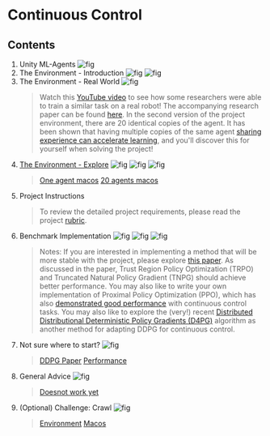 # Continuous Control

## Contents
1. Unity ML-Agents
	![fig](fig1.JPG)
1. The Environment - Introduction
	![fig](fig2.JPG)
	![fig](fig3.JPG)
1. The Environment - Real World
	![fig](fig4.JPG)
	> Watch this [YouTube video](https://www.youtube.com/watch?v=ZVIxt2rt1_4) to see how some researchers were able to train a similar task on a real robot! The accompanying research paper can be found [here](https://arxiv.org/pdf/1803.07067.pdf).
	> In the second version of the project environment, there are 20 identical copies of the agent. It has been shown that having multiple copies of the same agent [sharing experience can accelerate learning](https://ai.googleblog.com/2016/10/how-robots-can-acquire-new-skills-from.html), and you'll discover this for yourself when solving the project!
1. [The Environment - Explore](https://www.youtube.com/watch?v=i2gVvXgOMnc&feature=emb_logo)
	![fig](fig5.JPG)
	![fig](fig6.JPG)
	![fig](fig7.JPG)
	> [One agent macos](https://s3-us-west-1.amazonaws.com/udacity-drlnd/P2/Reacher/one_agent/Reacher.app.zip)
	> [20 agents macos](https://s3-us-west-1.amazonaws.com/udacity-drlnd/P2/Reacher/Reacher.app.zip)
1. Project Instructions
	> To review the detailed project requirements, please read the project [rubric](https://review.udacity.com/#!/rubrics/1890/view).
1. Benchmark Implementation
	![fig](fig8.JPG)
	![fig](fig9.JPG)
	![fig](fig10.JPG)
	> Notes: If you are interested in implementing a method that will be more stable with the project, please explore [this paper](https://arxiv.org/abs/1604.06778). As discussed in the paper, Trust Region Policy Optimization (TRPO) and Truncated Natural Policy Gradient (TNPG) should achieve better performance. You may also like to write your own implementation of Proximal Policy Optimization (PPO), which has also [demonstrated good performance](https://blog.openai.com/openai-baselines-ppo/) with continuous control tasks.
	> You may also like to explore the (very!) recent [Distributed Distributional Deterministic Policy Gradients (D4PG)](https://openreview.net/forum?id=SyZipzbCb) algorithm as another method for adapting DDPG for continuous control.
1. Not sure where to start?
	![fig](fig11.JPG)
	> [DDPG Paper](https://arxiv.org/abs/1509.02971)
	> [Performance](https://arxiv.org/abs/1604.06778)
1. General Advice
	![fig](fig12.JPG)
	> [Doesnot work yet](https://www.alexirpan.com/2018/02/14/rl-hard.html)
1. (Optional) Challenge: Crawl
	![fig](fig13.JPG)
	> [Environment](https://github.com/Unity-Technologies/ml-agents/blob/master/docs/Learning-Environment-Examples.md#crawler)
	> [Macos](https://s3-us-west-1.amazonaws.com/udacity-drlnd/P2/Crawler/Crawler.app.zip)